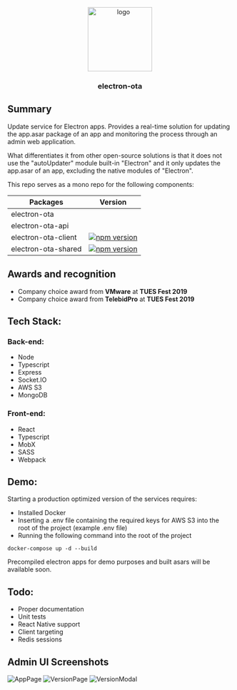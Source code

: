 <p align="center">
  <img alt="logo" src="https://i.imgur.com/G9DnSSU.png" width="144">
</p>

<h3 align="center">
  electron-ota
</h3>

## Summary

Update service for Electron apps. Provides a real-time solution for updating the app.asar package of an app and monitoring the process through an admin web application.

What differentiates it from other open-source solutions is that it does not use the "autoUpdater" module built-in "Electron" and it only updates the app.asar of an app, excluding the native modules of "Electron".

This repo serves as a mono repo for the following components:

| Packages            | Version                                                                                                          |
|---------------------|------------------------------------------------------------------------------------------------------------------|
| electron-ota        |                                                                                                                  |
| electron-ota-api    |                                                                                                                  |
| electron-ota-client | [![npm version](https://badge.fury.io/js/electron-ota-client.svg)](https://badge.fury.io/js/electron-ota-client) |
| electron-ota-shared | [![npm version](https://badge.fury.io/js/electron-ota-shared.svg)](https://badge.fury.io/js/electron-ota-shared) |

## Awards and recognition
* Company choice award from <b>VMware</b> at <b>TUES Fest 2019</b>
* Company choice award from <b>TelebidPro</b> at <b>TUES Fest 2019</b>

## Tech Stack:

### Back-end: 
* Node
* Typescript
* Express
* Socket.IO
* AWS S3
* MongoDB

### Front-end:
* React
* Typescript
* MobX
* SASS
* Webpack

## Demo:
Starting a production optimized version of the services requires:
* Installed Docker 
* Inserting a .env file containing the required keys for AWS S3 into the root of the project (example .env file)
* Running the following command into the root of the project
```
docker-compose up -d --build
```
Precompiled electron apps for demo purposes and built asars will be available soon.

## Todo: 
* Proper documentation
* Unit tests
* React Native support
* Client targeting
* Redis sessions

## Admin UI Screenshots
![AppPage](https://i.imgur.com/5U7bB8O.jpg)
![VersionPage](https://i.imgur.com/LnjWXVM.jpg)
![VersionModal](https://i.imgur.com/5iHJoWp.png)
